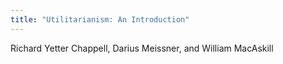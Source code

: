 ```yaml
---
title: "Utilitarianism: An Introduction"
---
```


Richard Yetter Chappell, Darius Meissner, and William MacAskill
